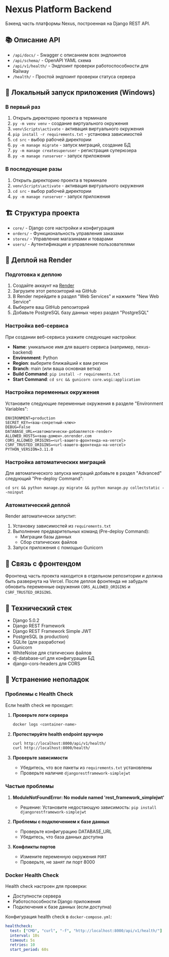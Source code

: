 # Nexus Platform Backend

Бэкенд часть платформы Nexus, построенная на Django REST API.

## 📚 Описание API

- `/api/docs/` - Swagger с описанием всех эндпоинтов
- `/api/schema/` - OpenAPI YAML схема
- `/api/v1/health/` - Эндпоинт проверки работоспособности для Railway
- `/health/` - Простой эндпоинт проверки статуса сервера

## 🚀 Локальный запуск приложения (Windows)

### В первый раз

1. Открыть директорию проекта в терминале
2. `py -m venv venv` - создание виртуального окружения
3. `venv\Scripts\activate` - активация виртуального окружения
4. `pip install -r requirements.txt` - установка зависимостей
5. `cd src` - выбор рабочей директории
6. `py -m manage migrate` - запуск миграций, создание БД
7. `py -m manage createsuperuser` - регистрация суперюзера
8. `py -m manage runserver` - запуск приложения

### В последующие разы

1. Открыть директорию проекта в терминале
2. `venv\Scripts\activate` - активация виртуального окружения
3. `cd src` - выбор рабочей директории
4. `py -m manage runserver` - запуск приложения

## 🏗️ Структура проекта

- `core/` - Django core настройки и конфигурация
- `orders/` - Функциональность управления заказами
- `stores/` - Управление магазинами и товарами
- `users/` - Аутентификация и управление пользователями

## 🚀 Деплой на Render

### Подготовка к деплою

1. Создайте аккаунт на [Render](https://render.com/)
2. Загрузите этот репозиторий на GitHub
3. В Render перейдите в раздел "Web Services" и нажмите "New Web Service"
4. Выберите ваш GitHub репозиторий
5. Добавьте PostgreSQL базу данных через раздел "PostgreSQL"

### Настройка веб-сервиса

При создании веб-сервиса укажите следующие настройки:

- **Name**: уникальное имя для вашего сервиса (например, nexus-backend)
- **Environment**: Python
- **Region**: выберите ближайший к вам регион
- **Branch**: main (или ваша основная ветка)
- **Build Command**: `pip install -r requirements.txt`
- **Start Command**: `cd src && gunicorn core.wsgi:application`

### Настройка переменных окружения

Установите следующие переменные окружения в разделе "Environment Variables":

```
ENVIRONMENT=production
SECRET_KEY=<ваш-секретный-ключ>
DEBUG=False
DATABASE_URL=<автоматически-добавляется-render>
ALLOWED_HOSTS=<ваш-домен>.onrender.com
CORS_ALLOWED_ORIGINS=<url-вашего-фронтенда-на-vercel>
CSRF_TRUSTED_ORIGINS=<url-вашего-фронтенда-на-vercel>
PYTHON_VERSION=3.11.0
```

### Настройка автоматических миграций

Для автоматического запуска миграций добавьте в раздел "Advanced" следующий "Pre-deploy Command":

```
cd src && python manage.py migrate && python manage.py collectstatic --noinput
```

### Автоматический деплой

Render автоматически запустит:
1. Установку зависимостей из `requirements.txt`
2. Выполнение предварительных команд (Pre-deploy Command):
   - Миграции базы данных
   - Сбор статических файлов
3. Запуск приложения с помощью Gunicorn

## 📝 Связь с фронтендом

Фронтенд часть проекта находится в отдельном репозитории и должна быть развернута на Vercel.
После деплоя фронтенда не забудьте обновить переменные окружения `CORS_ALLOWED_ORIGINS` и `CSRF_TRUSTED_ORIGINS`.

## 🔧 Технический стек

- Django 5.0.2
- Django REST Framework
- Django REST Framework Simple JWT
- PostgreSQL (в production)
- SQLite (для разработки)
- Gunicorn
- WhiteNoise для статических файлов
- dj-database-url для конфигурации БД
- django-cors-headers для CORS

## 🐛 Устранение неполадок

### Проблемы с Health Check

Если health check не проходит:

1. **Проверьте логи сервера**
   ```bash
   docker logs <container-name>
   ```

2. **Протестируйте health endpoint вручную**
   ```bash
   curl http://localhost:8000/api/v1/health/
   curl http://localhost:8000/health/
   ```

3. **Проверьте зависимости**
   - Убедитесь, что все пакеты из `requirements.txt` установлены
   - Проверьте наличие `djangorestframework-simplejwt`

### Частые проблемы

1. **ModuleNotFoundError: No module named 'rest_framework_simplejwt'**
   - Решение: Установите недостающую зависимость: `pip install djangorestframework-simplejwt`

2. **Проблемы с подключением к базе данных**
   - Проверьте конфигурацию DATABASE_URL
   - Убедитесь, что база данных доступна

3. **Конфликты портов**
   - Измените переменную окружения `PORT`
   - Проверьте, не занят ли порт 8000

### Docker Health Check

Health check настроен для проверки:
- Доступности сервера
- Работоспособности Django приложения
- Подключения к базе данных (если доступна)

Конфигурация health check в `docker-compose.yml`:
```yaml
healthcheck:
  test: ["CMD", "curl", "-f", "http://localhost:8000/api/v1/health/"]
  interval: 10s
  timeout: 5s
  retries: 10
  start_period: 60s
```
